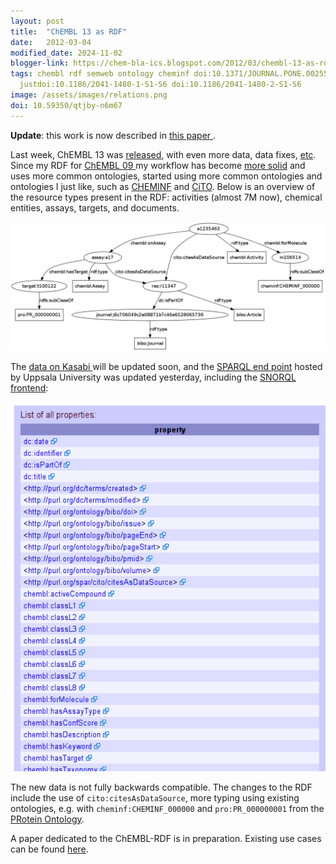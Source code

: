 ```yaml
---
layout: post
title:  "ChEMBL 13 as RDF"
date:   2012-03-04
modified_date: 2024-11-02
blogger-link: https://chem-bla-ics.blogspot.com/2012/03/chembl-13-as-rdf.html
tags: chembl rdf semweb ontology cheminf doi:10.1371/JOURNAL.PONE.0025513 cito
  justdoi:10.1186/2041-1480-1-S1-S6 doi:10.1186/2041-1480-2-S1-S6
image: /assets/images/relations.png
doi: 10.59350/qtjby-n6m67
---
```


**Update**: this work is now described in [this paper <i class="fa-solid fa-recycle fa-xs"></i>](https://chem-bla-ics.linkedchemistry.info/2013/05/09/new-paper-chembl-database-as-linked.html).

Last week, ChEMBL 13 was [released](http://chembl.blogspot.com/2012/02/chembl-13-released.html), with even more data, data fixes,
[etc](ftp://ftp.ebi.ac.uk/pub/databases/chembl/ChEMBLdb/releases/chembl_13/chembl_13_release_notes.txt). Since my RDF for
[ChEMBL 09 <i class="fa-solid fa-recycle fa-xs"></i>](https://chem-bla-ics.linkedchemistry.info/2011/04/21/chembl-09-as-rdf.html) my workflow has become
[more solid](https://github.com/egonw/chembl.rdf/commits/master) and uses more common ontologies, started using more common ontologies
and ontologies I just like, such as [CHEMINF](http://www.plosone.org/article/info:doi/10.1371/journal.pone.0025513) and
[CiTO](http://www.jbiomedsem.com/content/1/S1/S6). Below is an overview of the resource types present in the RDF:
activities (almost 7M now), chemical entities, assays, targets, and documents.

![](/assets/images/relations.png)

The [data on Kasabi <i class="fa-solid fa-recycle fa-xs"></i>](https://chem-bla-ics.linkedchemistry.info/2011/10/22/chembl-rdf-uploading-data-to-kasabi.html) will be updated soon,
and the [SPARQL end point](http://rdf.farmbio.uu.se/chembl/sparql) hosted by Uppsala University was updated yesterday, including the
[SNORQL frontend](http://rdf.farmbio.uu.se/chembl/snorql/):

![](/assets/images/chemblRDF13.png)

The new data is not fully backwards compatible. The changes to the RDF include the use of `cito:citesAsDataSource`, more typing
using existing ontologies, e.g. with `cheminf:CHEMINF_000000` and `pro:PR_000000001` from the
[PRotein Ontology](http://pir.georgetown.edu/pro/).

A paper dedicated to the ChEMBL-RDF is in preparation. Existing use cases can be found
[here](http://www.jbiomedsem.com/content/2/S1/S6).
